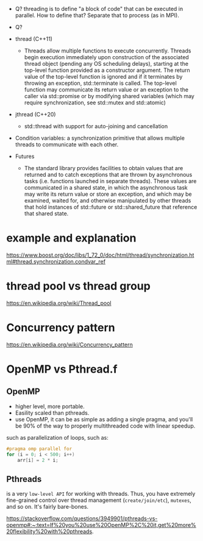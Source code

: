 - Q? threading is to define "a block of code" that can be executed in parallel. How to define that? Separate that to process (as in MPI).

- Q?

- thread (C++11)
  - Threads allow multiple functions to execute concurrently. Threads begin execution immediately upon construction of the associated thread
  object (pending any OS scheduling delays), starting at the top-level function provided as a constructor argument. 
  The return value of the top-level function is ignored and if it terminates by throwing an exception, std::terminate is called. 
  The top-level function may communicate its return value or an exception to the caller via std::promise or by modifying shared variables
  (which may require synchronization, see std::mutex and std::atomic)

- jthread (C++20)
  - std::thread with support for auto-joining and cancellation

- Condition variables: a synchronization primitive that allows multiple threads to communicate with each other.
- Futures
  - The standard library provides facilities to obtain values that are returned and to catch exceptions that are thrown by asynchronous tasks
(i.e. functions launched in separate threads). 
These values are communicated in a shared state, in which the asynchronous task may write its return value or store an exception,
and which may be examined, waited for, and otherwise manipulated by other threads that hold instances of std::future
or std::shared_future that reference that shared state.

# example and explanation
https://www.boost.org/doc/libs/1_72_0/doc/html/thread/synchronization.html#thread.synchronization.condvar_ref

# thread pool vs thread group
https://en.wikipedia.org/wiki/Thread_pool

# Concurrency pattern
https://en.wikipedia.org/wiki/Concurrency_pattern

# OpenMP vs Pthread.f
## OpenMP 
* higher level, more portable. 
* Easility scaled than pthreads.
* use OpenMP, it can be as simple as adding a single pragma, and you'll be 90% of the way to properly multithreaded code with linear speedup. 

such as parallelization of loops, such as:
```C++
#pragma omp parallel for
for (i = 0; i < 500; i++)
    arr[i] = 2 * i;
```
## Pthreads
is a very `low-level API` for working with threads. Thus, you have extremely fine-grained control over thread management (`create/join/etc`), `mutexes`, and so on. It's fairly bare-bones.

https://stackoverflow.com/questions/3949901/pthreads-vs-openmp#:~:text=If%20you%20use%20OpenMP%2C%20it,get%20more%20flexibility%20with%20pthreads.

